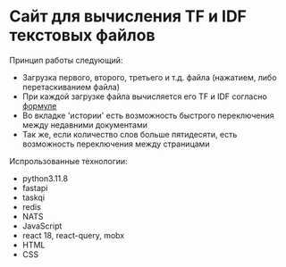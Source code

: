 # Сайт для вычисления TF и IDF текстовых файлов

Принцип работы следующий:
  - Загрузка первого, второго, третьего и т.д. файла (нажатием, либо перетаскиванием файла)
  - При каждой загрузке файла вычисляется его TF и IDF согласно [формуле](https://ru.wikipedia.org/wiki/TF-IDF)
  - Во вкладке 'истории' есть возможность быстрого переключения между недавними документами
  - Так же, если количество слов больше пятидесяти, есть возможность переключения между страницами

Испрользованные технологии:
  - python3.11.8
  - fastapi
  - taskqi
  - redis
  - NATS
  - JavaScript
  - react 18, react-query, mobx
  - HTML
  - CSS
